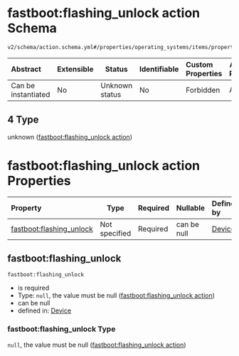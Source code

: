 # fastboot:flashing_unlock action Schema

```txt
v2/schema/action.schema.yml#/properties/operating_systems/items/properties/steps/items/properties/actions/items/oneOf/4
```




| Abstract            | Extensible | Status         | Identifiable | Custom Properties | Additional Properties | Access Restrictions | Defined In                                                           |
| :------------------ | ---------- | -------------- | ------------ | :---------------- | --------------------- | ------------------- | -------------------------------------------------------------------- |
| Can be instantiated | No         | Unknown status | No           | Forbidden         | Allowed               | none                | [device.schema.json\*](../device.schema.json "open original schema") |

## 4 Type

unknown ([fastboot:flashing_unlock action](device-properties-operating-systems-operating-system-properties-steps-step-properties-group-step-action-oneof-fastbootflashing_unlock-action.md))

# fastboot:flashing_unlock action Properties

| Property                                             | Type          | Required | Nullable    | Defined by                                                                                                                                                                                                                                                                                                                                                        |
| :--------------------------------------------------- | ------------- | -------- | ----------- | :---------------------------------------------------------------------------------------------------------------------------------------------------------------------------------------------------------------------------------------------------------------------------------------------------------------------------------------------------------------- |
| [fastboot:flashing_unlock](#fastbootflashing_unlock) | Not specified | Required | can be null | [Device](device-properties-operating-systems-operating-system-properties-steps-step-properties-group-step-action-oneof-fastbootflashing_unlock-action-properties-fastbootflashing_unlock-action.md "v2/schema/action.schema.yml#/properties/operating_systems/items/properties/steps/items/properties/actions/items/oneOf/4/properties/fastboot:flashing_unlock") |

## fastboot:flashing_unlock




`fastboot:flashing_unlock`

-   is required
-   Type: `null`, the value must be null ([fastboot:flashing_unlock action](device-properties-operating-systems-operating-system-properties-steps-step-properties-group-step-action-oneof-fastbootflashing_unlock-action-properties-fastbootflashing_unlock-action.md))
-   can be null
-   defined in: [Device](device-properties-operating-systems-operating-system-properties-steps-step-properties-group-step-action-oneof-fastbootflashing_unlock-action-properties-fastbootflashing_unlock-action.md "v2/schema/action.schema.yml#/properties/operating_systems/items/properties/steps/items/properties/actions/items/oneOf/4/properties/fastboot:flashing_unlock")

### fastboot:flashing_unlock Type

`null`, the value must be null ([fastboot:flashing_unlock action](device-properties-operating-systems-operating-system-properties-steps-step-properties-group-step-action-oneof-fastbootflashing_unlock-action-properties-fastbootflashing_unlock-action.md))
